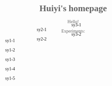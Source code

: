 <html>
<head>
    <style>
        body{font-family: "Fira Code";background-image:url(555.jpg);color: #666666;}
        div.one{position: relative;right: 200px}
        div.two{position: relative;right: 100px;bottom: 185px}
        div.three{position: relative;left: 10px;bottom: 260px}
    </style>
</head>
 <body>
    <h1 align="center">Huiyi's homepage </h1>
    <p align="center"> Hello!</p>
    <p align="center">Experiments:</p>
    <div class="one">
        <p align="center">
            <a herf="sy1-1.html">sy1-1</a>
        </p>
        <p align="center">
            <a herf="sy1-2.html">sy1-2</a>
        </p>
        <p align="center">
            <a herf="sy1-3.html">sy1-3</a>
        </p>
        <p align="center">
            <a herf="sy1-4.html">sy1-4</a>
        </p>
        <p align="center">
            <a herf="sy1-5.html">sy1-5</a>
        </p>
    </div>
    <div class="two">
         <p align="center">
            <a herf="sy2-1.html">sy2-1</a>
         </p>
         <p align="center">
            <a herf="sy2-2.html">sy2-2</a>
         </p>
    </div>
    <div class="three">
         <p align="center">
            <a herf="sy3-1.html">sy3-1</a>
         </p>
         <p align="center">
             <a herf="sy3-2.html">sy3-2</a>
         </p>
    </div>
 </body>
</html>
